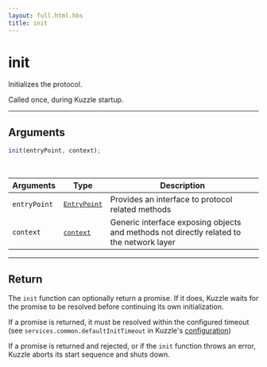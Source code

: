 ```yaml
---
layout: full.html.hbs
title: init
---
```


# init

Initializes the protocol.

Called once, during Kuzzle startup.

---

## Arguments

```js
init(entryPoint, context);
```

<br/>

| Arguments    | Type                                                           | Description                                                                              |
| ------------ | -------------------------------------------------------------- | ---------------------------------------------------------------------------------------- |
| `entryPoint` | <pre><a href=/core/1/protocols/entrypoint>EntryPoint</a></pre> | Provides an interface to protocol related methods                                        |
| `context`    | <pre><a href=/core/1/protocols/context>context</a></pre>       | Generic interface exposing objects and methods not directly related to the network layer |

---

## Return

The `init` function can optionally return a promise. If it does, Kuzzle waits for the promise to be resolved before continuing its own initialization.

If a promise is returned, it must be resolved within the configured timeout (see `services.common.defaultInitTimeout` in Kuzzle's [configuration](/core/1/guide/guides/essentials/configuration/))

If a promise is returned and rejected, or if the `init` function throws an error, Kuzzle aborts its start sequence and shuts down.

